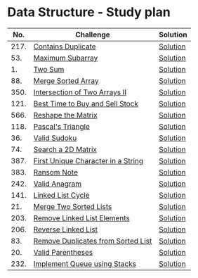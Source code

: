 # Data Structure - Study plan

| No.  | Challenge                                                                                               | Solution                                               |
| ---- | ------------------------------------------------------------------------------------------------------- | ------------------------------------------------------ |
| 217. | [Contains Duplicate](https://leetcode.com/problems/contains-duplicate)                                  | [Solution](217-Contains-Duplicate.cpp)                 |
| 53.  | [Maximum Subarray](https://leetcode.com/problems/maximum-subarray/)                                     | [Solution](53-Maximum-Subarray.cpp)                    |
| 1.   | [Two Sum](https://leetcode.com/problems/two-sum/)                                                       | [Solution](1-Two-Sum.cpp)                              |
| 88.  | [Merge Sorted Array](https://leetcode.com/problems/merge-sorted-array/)                                 | [Solution](88-Merge-Sorted-Array.cpp)                  |
| 350. | [Intersection of Two Arrays II](https://leetcode.com/problems/intersection-of-two-arrays-ii/)           | [Solution](350-Intersection-of-Two-Arrays-II.cpp)      |
| 121. | [Best Time to Buy and Sell Stock](https://leetcode.com/problems/best-time-to-buy-and-sell-stock/)       | [Solution](121-Best-Time-to-Buy-and-Sell-Stock.cpp)    |
| 566. | [Reshape the Matrix](https://leetcode.com/problems/reshape-the-matrix/)                                 | [Solution](566-Reshape-the-Matrix.cpp)                 |
| 118. | [Pascal's Triangle](https://leetcode.com/problems/pascals-triangle/)                                    | [Solution](118-Pascal's-Triangle.cpp)                  |
| 36.  | [Valid Sudoku](https://leetcode.com/problems/valid-sudoku/)                                             | [Solution](36-Valid-Sudoku.cpp)                        |
| 74.  | [Search a 2D Matrix](https://leetcode.com/problems/search-a-2d-matrix/)                                 | [Solution](74-Search-a-2D-Matrix.cpp)                  |
| 387. | [First Unique Character in a String](https://leetcode.com/problems/first-unique-character-in-a-string/) | [Solution](387-First-Unique-Character-in-a-String.cpp) |
| 383. | [Ransom Note](https://leetcode.com/problems/ransom-note/)                                               | [Solution](383-Ransom-Note.cpp)                        |
| 242. | [Valid Anagram](https://leetcode.com/problems/valid-anagram/)                                           | [Solution](242-Valid-Anagram.cpp)                      |
| 141. | [Linked List Cycle](https://leetcode.com/problems/linked-list-cycle/)                                   | [Solution](141-Linked-List-Cycle.cpp)                  |
| 21.  | [Merge Two Sorted Lists](https://leetcode.com/problems/merge-two-sorted-lists/)                         | [Solution](21-Merge-Two-Sorted-Lists.cpp)                                                   |
| 203. | [Remove Linked List Elements](https://leetcode.com/problems/remove-linked-list-elements/)               | [Solution](203-Remove-Linked-List-Elements.cpp)                                                   |
| 206. | [Reverse Linked List](https://leetcode.com/problems/reverse-linked-list/)                               | [Solution](206-Reverse-Linked-List.cpp)                |
| 83.  | [Remove Duplicates from Sorted List](https://leetcode.com/problems/remove-duplicates-from-sorted-list/)        | [Solution](83-Remove-Duplicates-from-Sorted-List.cpp)  |
| 20.  | [Valid Parentheses](https://leetcode.com/problems/valid-parentheses/)                                   | [Solution](20-Valid-Parentheses.cpp)                   |
| 232. | [Implement Queue using Stacks](https://leetcode.com/problems/implement-queue-using-stacks/)               | [Solution](232-Implement-Queue-using-Stacks.cpp)                                                   |
